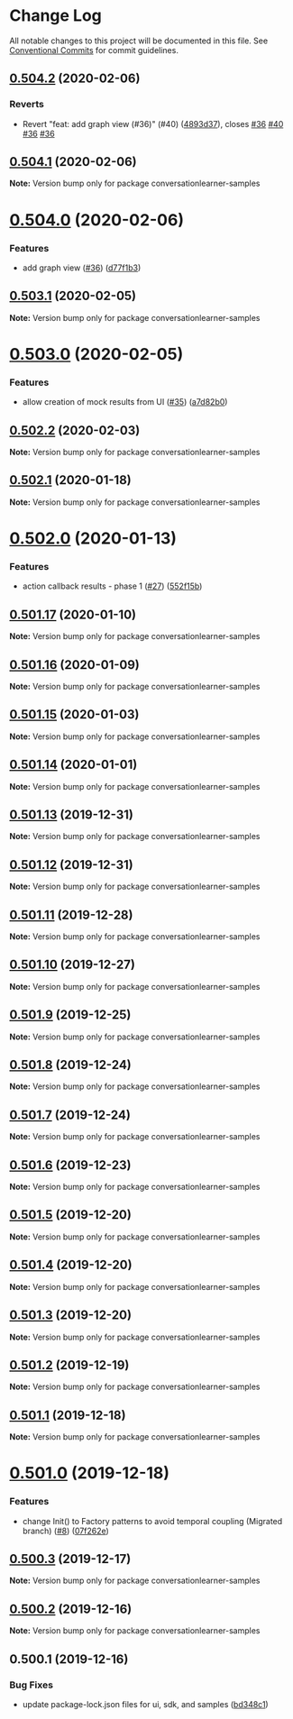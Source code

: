 # Change Log

All notable changes to this project will be documented in this file.
See [Conventional Commits](https://conventionalcommits.org) for commit guidelines.

## [0.504.2](https://github.com/microsoft/conversationlearner/compare/v0.504.1...v0.504.2) (2020-02-06)


### Reverts

* Revert "feat: add graph view (#36)" (#40) ([4893d37](https://github.com/microsoft/conversationlearner/commit/4893d37b689c80bca967756aa365836ed9cae795)), closes [#36](https://github.com/microsoft/conversationlearner/issues/36) [#40](https://github.com/microsoft/conversationlearner/issues/40) [#36](https://github.com/microsoft/conversationlearner/issues/36) [#36](https://github.com/microsoft/conversationlearner/issues/36)





## [0.504.1](https://github.com/microsoft/conversationlearner/compare/v0.504.0...v0.504.1) (2020-02-06)

**Note:** Version bump only for package conversationlearner-samples





# [0.504.0](https://github.com/microsoft/conversationlearner/compare/v0.503.1...v0.504.0) (2020-02-06)


### Features

* add graph view ([#36](https://github.com/microsoft/conversationlearner/issues/36)) ([d77f1b3](https://github.com/microsoft/conversationlearner/commit/d77f1b34ec65479694fcf7556b4edb8ded12aa0b))





## [0.503.1](https://github.com/microsoft/conversationlearner/compare/v0.503.0...v0.503.1) (2020-02-05)

**Note:** Version bump only for package conversationlearner-samples





# [0.503.0](https://github.com/microsoft/conversationlearner/compare/v0.502.2...v0.503.0) (2020-02-05)


### Features

* allow creation of mock results from UI ([#35](https://github.com/microsoft/conversationlearner/issues/35)) ([a7d82b0](https://github.com/microsoft/conversationlearner/commit/a7d82b03e36fbdf03ba9993a2751dc4127a7a88d))





## [0.502.2](https://github.com/microsoft/conversationlearner/compare/v0.502.1...v0.502.2) (2020-02-03)

**Note:** Version bump only for package conversationlearner-samples





## [0.502.1](https://github.com/microsoft/conversationlearner/compare/v0.502.0...v0.502.1) (2020-01-18)

**Note:** Version bump only for package conversationlearner-samples





# [0.502.0](https://github.com/microsoft/conversationlearner/compare/v0.501.17...v0.502.0) (2020-01-13)


### Features

* action callback results - phase 1 ([#27](https://github.com/microsoft/conversationlearner/issues/27)) ([552f15b](https://github.com/microsoft/conversationlearner/commit/552f15b971caac78f0b9adf4e712874826e2e9d2))





## [0.501.17](https://github.com/microsoft/conversationlearner/compare/v0.501.16...v0.501.17) (2020-01-10)

**Note:** Version bump only for package conversationlearner-samples





## [0.501.16](https://github.com/microsoft/conversationlearner/compare/v0.501.15...v0.501.16) (2020-01-09)

**Note:** Version bump only for package conversationlearner-samples





## [0.501.15](https://github.com/microsoft/conversationlearner/compare/v0.501.14...v0.501.15) (2020-01-03)

**Note:** Version bump only for package conversationlearner-samples





## [0.501.14](https://github.com/microsoft/conversationlearner/compare/v0.501.13...v0.501.14) (2020-01-01)

**Note:** Version bump only for package conversationlearner-samples





## [0.501.13](https://github.com/microsoft/conversationlearner/compare/v0.501.12...v0.501.13) (2019-12-31)

**Note:** Version bump only for package conversationlearner-samples





## [0.501.12](https://github.com/microsoft/conversationlearner/compare/v0.501.11...v0.501.12) (2019-12-31)

**Note:** Version bump only for package conversationlearner-samples





## [0.501.11](https://github.com/microsoft/conversationlearner/compare/v0.501.10...v0.501.11) (2019-12-28)

**Note:** Version bump only for package conversationlearner-samples





## [0.501.10](https://github.com/microsoft/conversationlearner/compare/v0.501.9...v0.501.10) (2019-12-27)

**Note:** Version bump only for package conversationlearner-samples





## [0.501.9](https://github.com/microsoft/conversationlearner/compare/v0.501.8...v0.501.9) (2019-12-25)

**Note:** Version bump only for package conversationlearner-samples





## [0.501.8](https://github.com/microsoft/conversationlearner/compare/v0.501.7...v0.501.8) (2019-12-24)

**Note:** Version bump only for package conversationlearner-samples





## [0.501.7](https://github.com/microsoft/conversationlearner/compare/v0.501.6...v0.501.7) (2019-12-24)

**Note:** Version bump only for package conversationlearner-samples





## [0.501.6](https://github.com/microsoft/conversationlearner/compare/v0.501.5...v0.501.6) (2019-12-23)

**Note:** Version bump only for package conversationlearner-samples





## [0.501.5](https://github.com/microsoft/conversationlearner/compare/v0.501.4...v0.501.5) (2019-12-20)

**Note:** Version bump only for package conversationlearner-samples





## [0.501.4](https://github.com/microsoft/conversationlearner/compare/v0.501.3...v0.501.4) (2019-12-20)

**Note:** Version bump only for package conversationlearner-samples





## [0.501.3](https://github.com/microsoft/conversationlearner/compare/v0.501.2...v0.501.3) (2019-12-20)

**Note:** Version bump only for package conversationlearner-samples





## [0.501.2](https://github.com/microsoft/conversationlearner/compare/v0.501.1...v0.501.2) (2019-12-19)

**Note:** Version bump only for package conversationlearner-samples





## [0.501.1](https://github.com/microsoft/conversationlearner/compare/v0.501.0...v0.501.1) (2019-12-18)

**Note:** Version bump only for package conversationlearner-samples





# [0.501.0](https://github.com/microsoft/conversationlearner/compare/v0.500.3...v0.501.0) (2019-12-18)


### Features

* change Init() to Factory patterns to avoid temporal coupling (Migrated branch) ([#8](https://github.com/microsoft/conversationlearner/issues/8)) ([07f262e](https://github.com/microsoft/conversationlearner/commit/07f262ec40d51eeddbf2738efcf5bb0896b4505c))





## [0.500.3](https://github.com/microsoft/conversationlearner/compare/v0.500.2...v0.500.3) (2019-12-17)

**Note:** Version bump only for package conversationlearner-samples





## [0.500.2](https://github.com/microsoft/conversationlearner/compare/v0.500.1...v0.500.2) (2019-12-16)

**Note:** Version bump only for package conversationlearner-samples





## 0.500.1 (2019-12-16)


### Bug Fixes

* update package-lock.json files for ui, sdk, and samples ([bd348c1](https://github.com/microsoft/conversationlearner/commit/bd348c1553298ef0cd4b19b01ceb1ba2e7c2ed26))
